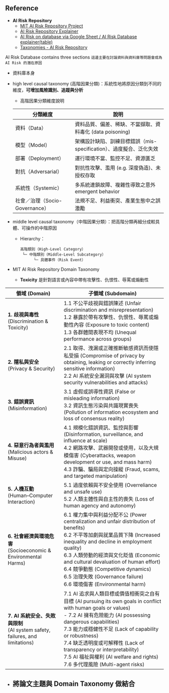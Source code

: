 ## Reference
- **AI Risk Repository**
  - [MIT AI Risk Repository Project](https://airisk.mit.edu/#Domain-Taxonomy-of-AI-Risks)
  - [AI Risk Repository Explainer](https://youtu.be/fCj-wJz6VCY?si=pRxZCS7uZTVo6YWB)
  - [AI Risk on database via Google Sheet / AI Risk Database explainer(table)](https://docs.google.com/spreadsheets/d/10KUVjPFA07SGUjNFdv77gNMnmH9EI0fypnCL2MJ81vA/edit?usp=sharing)
  - [Taxonomies - AI Risk Repository](https://docs.google.com/presentation/d/1wxg-hZAjGvFHcsfnEp1KAJJo5xvf98MB2v50B5URXZM/edit#slide=id.g325f13b19c4_0_8)




AI Risk Database contains three sections
`這邊主要在討論資料與資料庫等問題會成為 AI Risk 的潛在原因`
- 資料庫本身
- high level causal taxonomy (高階因果分類)：系統性地將原因分類到不同的維度，**可增加風險識別、追蹤與分析**
  - 高階因果分類維度說明
    
  | 分類維度                    | 說明                                         |
  | ----------------------- | ------------------------------------------ |
  | 資料（Data）                | 資料品質、偏差、稀缺、不當擷取、資料毒化 (data poisoning)      |
  | 模型（Model）               | 架構設計缺陷、訓練目標錯誤（mis-specification）、過度擬合、泛化失效 |
  | 部署（Deployment）          | 運行環境不當、監控不足、資源匱乏                           |
  | 對抗（Adversarial）         | 對抗性攻擊、濫用 (e.g. 深度偽造)、未授权存取                 |
  | 系統性（Systemic）           | 多系統連鎖故障、複雜性導致之意外 emergent behavior         |
  | 社會／治理（Socio-Governance） | 法規不足、利益衝突、產業生態中之誤激勵                        |
  
- middle level causal taxonomy（中階因果分類）：把高階分類再細分成較具體、可操作的中階原因
  - Hierarchy：
    ```
    高階類別（High-Level Category）
     └─ 中階類別（Middle-Level Subcategory）
          └─ 具體事件（Risk Event）
    ```
- MIT AI Risk Repository Domain Taxonomy
  - **Toxicity** 是針對語言或內容中帶有攻擊性、仇恨性、辱罵或煽動性  

| 領域 (Domain)                                                                                       | 子領域 (Subdomain)                                                                                                                                                                                                                                                                                                                                                                                                                                                                                          |
|-----------------------------------------------------------------------------------------------------|--------------------------------------------------------------------------------------------------------------------------------------------------------------------------------------------------------------------------------------------------------------------------------------------------------------------------------------------------------------------------------------------------------------------------------------------------------------------------------------------------------------|
| **1. 歧視與毒性**<br>(Discrimination & Toxicity)                                                     | 1.1 不公平歧視與錯誤陳述 (Unfair discrimination and misrepresentation)<br>1.2 暴露於帶有攻擊性、仇恨性、辱罵或煽動性內容 (Exposure to toxic content)<br>1.3 各群體間表現不均 (Unequal performance across groups)                                                                                                                                                                                                                                                                                                                |
| **2. 隱私與安全**<br>(Privacy & Security)                                                           | 2.1 取得、洩漏或正確推斷敏感資訊而使隱私受損 (Compromise of privacy by obtaining, leaking or correctly inferring sensitive information)<br>2.2 AI 系統安全漏洞與攻擊 (AI system security vulnerabilities and attacks)                                                                                                                                                                                                                                                                              |
| **3. 錯誤資訊**<br>(Misinformation)                                                                 | 3.1 虛假或誤導性資訊 (False or misleading information)<br>3.2 資訊生態污染與共識現實喪失 (Pollution of information ecosystem and loss of consensus reality)                                                                                                                                                                                                                                                                                                                                         |
| **4. 惡意行為者與濫用**<br>(Malicious actors & Misuse)                                             | 4.1 規模化錯誤資訊、監控與影響 (Disinformation, surveillance, and influence at scale)<br>4.2 網路攻擊、武器開發或使用，以及大規模傷害 (Cyberattacks, weapon development or use, and mass harm)<br>4.3 詐騙、騙局與定向操縱 (Fraud, scams, and targeted manipulation)                                                                                                                                                                            |
| **5. 人機互動**<br>(Human–Computer Interaction)                                                    | 5.1 過度依賴與不安全使用 (Overreliance and unsafe use)<br>5.2 人類主體性與自主性的喪失 (Loss of human agency and autonomy)                                                                                                                                                                                                                                                                                                                                                                           |
| **6. 社會經濟與環境危害**<br>(Socioeconomic & Environmental Harms)                                  | 6.1 權力集中與利益分配不公 (Power centralization and unfair distribution of benefits)<br>6.2 不平等加劇與就業品質下降 (Increased inequality and decline in employment quality)<br>6.3 人類勞動的經濟與文化貶值 (Economic and cultural devaluation of human effort)<br>6.4 競爭動態 (Competitive dynamics)<br>6.5 治理失敗 (Governance failure)<br>6.6 環境傷害 (Environmental harm) |
| **7. AI 系統安全、失敗與限制**<br>(AI system safety, failures, and limitations)                   | 7.1 AI 追求與人類目標或價值相衝突之自有目標 (AI pursuing its own goals in conflict with human goals or values)<br>- 7.2 AI 擁有危險能力 (AI possessing dangerous capabilities)<br>7.3 能力或穩健性不足 (Lack of capability or robustness)<br>7.4 缺乏透明度或可解釋性 (Lack of transparency or interpretability)<br>7.5 AI 福祉與權利 (AI welfare and rights)<br>7.6 多代理風險 (Multi-agent risks) |

- 將論文主題與 Domain Taxonomy 做結合
  -  
